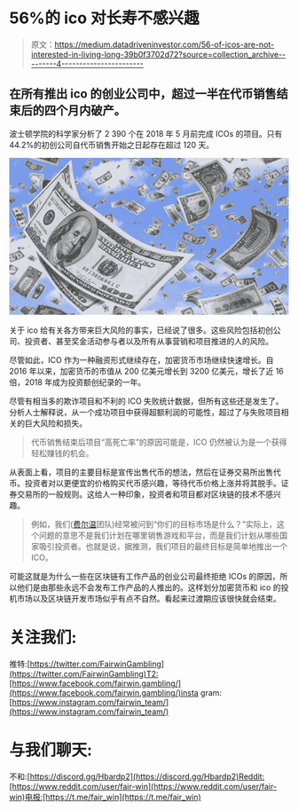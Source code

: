 # 56%的 ico 对长寿不感兴趣

> 原文：<https://medium.datadriveninvestor.com/56-of-icos-are-not-interested-in-living-long-39b0f3702d72?source=collection_archive---------4----------------------->

## 在所有推出 ico 的创业公司**中，超过一半在代币销售结束后的四个月内破产。**

波士顿学院的科学家分析了 2 390 个在 2018 年 5 月前完成 ICOs 的项目。只有 44.2%的初创公司自代币销售开始之日起存在超过 120 天。

![](img/2b1acee35fe1c3c512855c37d07f8e3a.png)

关于 ico 给有关各方带来巨大风险的事实，已经说了很多。这些风险包括初创公司、投资者、甚至奖金活动参与者以及所有从事营销和项目推进的人的风险。

尽管如此，ICO 作为一种融资形式继续存在，加密货币市场继续快速增长。自 2016 年以来，加密货币的市值从 200 亿美元增长到 3200 亿美元，增长了近 16 倍，2018 年成为投资额创纪录的一年。

尽管有相当多的欺诈项目和不利的 ICO 失败统计数据，但所有这些还是发生了。分析人士解释说，从一个成功项目中获得超额利润的可能性，超过了与失败项目相关的巨大风险和损失。

> 代币销售结束后项目“高死亡率”的原因可能是，ICO 仍然被认为是一个获得轻松赚钱的机会。

从表面上看，项目的主要目标是宣传出售代币的想法，然后在证券交易所出售代币。投资者对以更便宜的价格购买代币感兴趣，等待代币价格上涨并将其脱手。证券交易所的一般规则。这给人一种印象，投资者和项目都对区块链的技术不感兴趣。

> 例如，我们([费尔温](http://fairwin.io/)团队)经常被问到“你们的目标市场是什么？”实际上，这个问题的意思不是我们计划在哪里销售游戏和平台，而是我们计划从哪些国家吸引投资者。也就是说，据推测，我们项目的最终目标是简单地推出一个 ICO。

可能这就是为什么一些在区块链有工作产品的创业公司最终拒绝 ICOs 的原因，所以他们是由那些永远不会发布工作产品的人推出的。这样划分加密货币和 ico 的投机市场以及区块链开发市场似乎有点不自然。看起来过渡期应该很快就会结束。

# 关注我们:

推特:[https://twitter.com/FairwinGambling](https://twitter.com/FairwinGambling)T2:[https://www.facebook.com/fairwin.gambling/](https://www.facebook.com/fairwin.gambling/)insta gram:[https://www.instagram.com/fairwin_team/](https://www.instagram.com/fairwin_team/)

# 与我们聊天:

不和:[https://discord.gg/Hbardp2](https://discord.gg/Hbardp2)Reddit:[https://www.reddit.com/user/fair-win](https://www.reddit.com/user/fair-win)电报:[https://t.me/fair_win](https://t.me/fair_win)